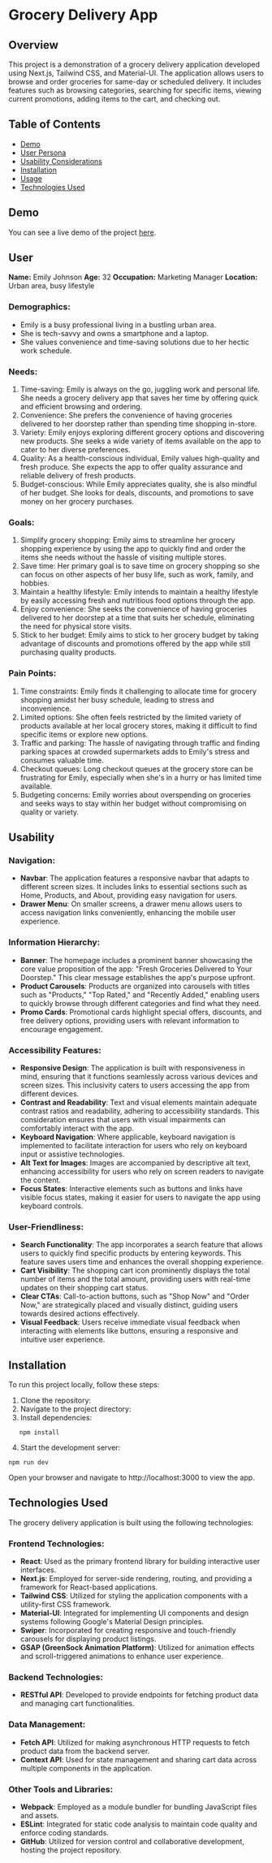 # Grocery Delivery App

## Overview

This project is a demonstration of a grocery delivery application developed using Next.js, Tailwind CSS, and Material-UI. The application allows users to browse and order groceries for same-day or scheduled delivery. It includes features such as browsing categories, searching for specific items, viewing current promotions, adding items to the cart, and checking out.

## Table of Contents

- [Demo](#demo)
- [User Persona](#user)
- [Usability Considerations](#usability)
- [Installation](#installation)
- [Usage](#usage)
- [Technologies Used](#technologies-used)

## Demo

You can see a live demo of the project [here](https://quickcartdelivery.vercel.app/).

## User

**Name:** Emily Johnson
**Age:** 32
**Occupation:** Marketing Manager
**Location:** Urban area, busy lifestyle

### Demographics:
- Emily is a busy professional living in a bustling urban area.
- She is tech-savvy and owns a smartphone and a laptop.
- She values convenience and time-saving solutions due to her hectic work schedule.

### Needs:
1. Time-saving: Emily is always on the go, juggling work and personal life. She needs a grocery delivery app that saves her time by offering quick and efficient browsing and ordering.
2. Convenience: She prefers the convenience of having groceries delivered to her doorstep rather than spending time shopping in-store.
3. Variety: Emily enjoys exploring different grocery options and discovering new products. She seeks a wide variety of items available on the app to cater to her diverse preferences.
4. Quality: As a health-conscious individual, Emily values high-quality and fresh produce. She expects the app to offer quality assurance and reliable delivery of fresh products.
5. Budget-conscious: While Emily appreciates quality, she is also mindful of her budget. She looks for deals, discounts, and promotions to save money on her grocery purchases.

### Goals:
1. Simplify grocery shopping: Emily aims to streamline her grocery shopping experience by using the app to quickly find and order the items she needs without the hassle of visiting multiple stores.
2. Save time: Her primary goal is to save time on grocery shopping so she can focus on other aspects of her busy life, such as work, family, and hobbies.
3. Maintain a healthy lifestyle: Emily intends to maintain a healthy lifestyle by easily accessing fresh and nutritious food options through the app.
4. Enjoy convenience: She seeks the convenience of having groceries delivered to her doorstep at a time that suits her schedule, eliminating the need for physical store visits.
5. Stick to her budget: Emily aims to stick to her grocery budget by taking advantage of discounts and promotions offered by the app while still purchasing quality products.

### Pain Points:
1. Time constraints: Emily finds it challenging to allocate time for grocery shopping amidst her busy schedule, leading to stress and inconvenience.
2. Limited options: She often feels restricted by the limited variety of products available at her local grocery stores, making it difficult to find specific items or explore new options.
3. Traffic and parking: The hassle of navigating through traffic and finding parking spaces at crowded supermarkets adds to Emily's stress and consumes valuable time.
4. Checkout queues: Long checkout queues at the grocery store can be frustrating for Emily, especially when she's in a hurry or has limited time available.
5. Budgeting concerns: Emily worries about overspending on groceries and seeks ways to stay within her budget without compromising on quality or variety.


## Usability

### Navigation:
- **Navbar**: The application features a responsive navbar that adapts to different screen sizes. It includes links to essential sections such as Home, Products, and About, providing easy navigation for users.
- **Drawer Menu**: On smaller screens, a drawer menu allows users to access navigation links conveniently, enhancing the mobile user experience.

### Information Hierarchy:
- **Banner**: The homepage includes a prominent banner showcasing the core value proposition of the app: "Fresh Groceries Delivered to Your Doorstep." This clear message establishes the app's purpose upfront.
- **Product Carousels**: Products are organized into carousels with titles such as "Products," "Top Rated," and "Recently Added," enabling users to quickly browse through different categories and find what they need.
- **Promo Cards**: Promotional cards highlight special offers, discounts, and free delivery options, providing users with relevant information to encourage engagement.

### Accessibility Features:
- **Responsive Design**: The application is built with responsiveness in mind, ensuring that it functions seamlessly across various devices and screen sizes. This inclusivity caters to users accessing the app from different devices.
- **Contrast and Readability**: Text and visual elements maintain adequate contrast ratios and readability, adhering to accessibility standards. This consideration ensures that users with visual impairments can comfortably interact with the app.
- **Keyboard Navigation**: Where applicable, keyboard navigation is implemented to facilitate interaction for users who rely on keyboard input or assistive technologies.
- **Alt Text for Images**: Images are accompanied by descriptive alt text, enhancing accessibility for users who rely on screen readers to navigate the content.
- **Focus States**: Interactive elements such as buttons and links have visible focus states, making it easier for users to navigate the app using keyboard controls.

### User-Friendliness:
- **Search Functionality**: The app incorporates a search feature that allows users to quickly find specific products by entering keywords. This feature saves users time and enhances the overall shopping experience.
- **Cart Visibility**: The shopping cart icon prominently displays the total number of items and the total amount, providing users with real-time updates on their shopping cart status.
- **Clear CTAs**: Call-to-action buttons, such as "Shop Now" and "Order Now," are strategically placed and visually distinct, guiding users towards desired actions effectively.
- **Visual Feedback**: Users receive immediate visual feedback when interacting with elements like buttons, ensuring a responsive and intuitive user experience.



## Installation

To run this project locally, follow these steps:

1. Clone the repository:
2. Navigate to the project directory:
3. Install dependencies:
```
   npm install
   ```

4. Start the development server:
```
npm run dev
````
Open your browser and navigate to http://localhost:3000 to view the app.

## Technologies Used

The grocery delivery application is built using the following technologies:

### Frontend Technologies:
- **React**: Used as the primary frontend library for building interactive user interfaces.
- **Next.js**: Employed for server-side rendering, routing, and providing a framework for React-based applications.
- **Tailwind CSS**: Utilized for styling the application components with a utility-first CSS framework.
- **Material-UI**: Integrated for implementing UI components and design systems following Google's Material Design principles.
- **Swiper**: Incorporated for creating responsive and touch-friendly carousels for displaying product listings.
- **GSAP (GreenSock Animation Platform)**: Utilized for animation effects and scroll-triggered animations to enhance user experience.

### Backend Technologies:
- **RESTful API**: Developed to provide endpoints for fetching product data and managing cart functionalities.

### Data Management:
- **Fetch API**: Utilized for making asynchronous HTTP requests to fetch product data from the backend server.
- **Context API**: Used for state management and sharing cart data across multiple components in the application.

### Other Tools and Libraries:
- **Webpack**: Employed as a module bundler for bundling JavaScript files and assets.
- **ESLint**: Integrated for static code analysis to maintain code quality and enforce coding standards.
- **GitHub**: Utilized for version control and collaborative development, hosting the project repository.


